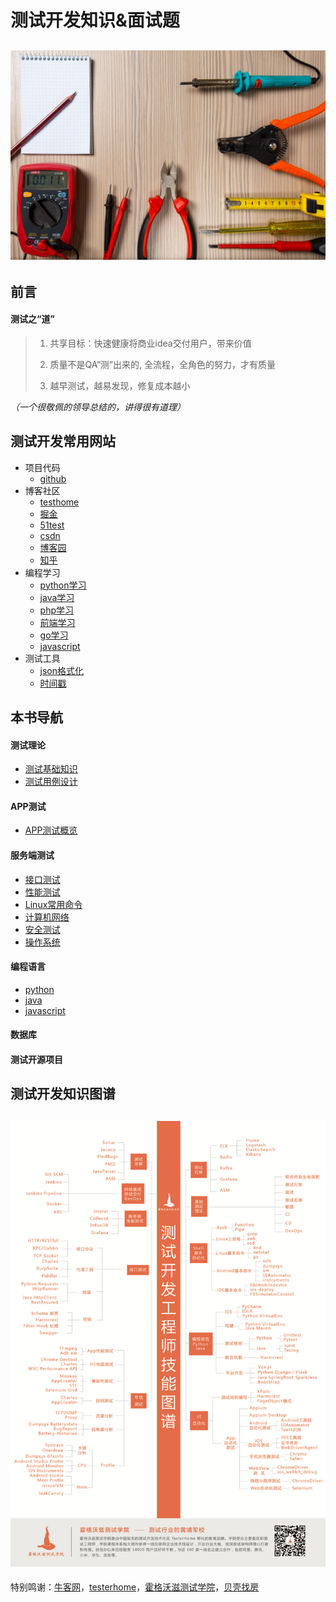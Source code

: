 # 测试开发知识&面试题

## ![](/assets/index/head_test.jpg)

## 前言

#### 测试之“道”

> 1. 共享目标：快速健康将商业idea交付用户，带来价值
> 2. 质量不是QA“测”出来的, 全流程，全角色的努力，才有质量
>
> 3. 越早测试，越易发现，修复成本越小

*（一个很敬佩的领导总结的，讲得很有道理）*

## 测试开发常用网站

* 项目代码
  * [github](https://github.com/) 
* 博客社区
  * [testhome](https://testerhome.com/)
  * [掘金](https://juejin.im/timeline)
  * [51test](http://www.51testing.com/html/index.html)
  * [csdn](https://www.csdn.net/)
  * [博客园](https://www.cnblogs.com/)
  * [知乎](https://www.zhihu.com/)
* 编程学习
  * [python学习](https://www.liaoxuefeng.com/wiki/1016959663602400)
  * [java学习](http://www.how2j.cn)
  * [php学习](https://www.php.cn/course/25.html)
  * [前端学习](http://www.w3school.com.cn/)
  * [go学习](https://www.zybuluo.com/octopus/note/1212993)
  * [javascript](http://javascript.ruanyifeng.com/)
* 测试工具
  * [json格式化](http://www.bejson.com/)
  * [时间戳](https://tool.chinaz.com/Tools/unixtime.aspx)

## 本书导航

#### 测试理论

- [测试基础知识](/page/testing_theory/basics.md)
- [测试用例设计](/Page/testing_theory/testcases.md)

#### APP测试

- [APP测试概览](/page/app_testing/basics.md)

#### 服务端测试

- [接口测试]()
- [性能测试]()
- [Linux常用命令]()
- [计算机网络]()
- [安全测试]()
- [操作系统]()

#### 编程语言

- [python](/page/programing_language/python.md)
- [java](/page/programing_language/java.md)
- [javascript](/page/programing_language/javascript.md)

#### 数据库

#### 测试开源项目

## 测试开发知识图谱
## ![](/assets/index/tester_tree.jpg)

特别鸣谢：[牛客网](https://www.nowcoder.com/2912526)，[testerhome](https://testerhome.com/)，[霍格沃滋测试学院](https://mp.weixin.qq.com/profile?src=3&timestamp=1563593478&ver=1&signature=LrhE2asUmnKat3Og1y2C9Lc71mkjJl5hxXORcTIIE8X*z0iNHMZTIudweohTYgXY9s7Lj5USywyRf8YstgyPZw==)，[贝壳找房](https://bj.ke.com/)

